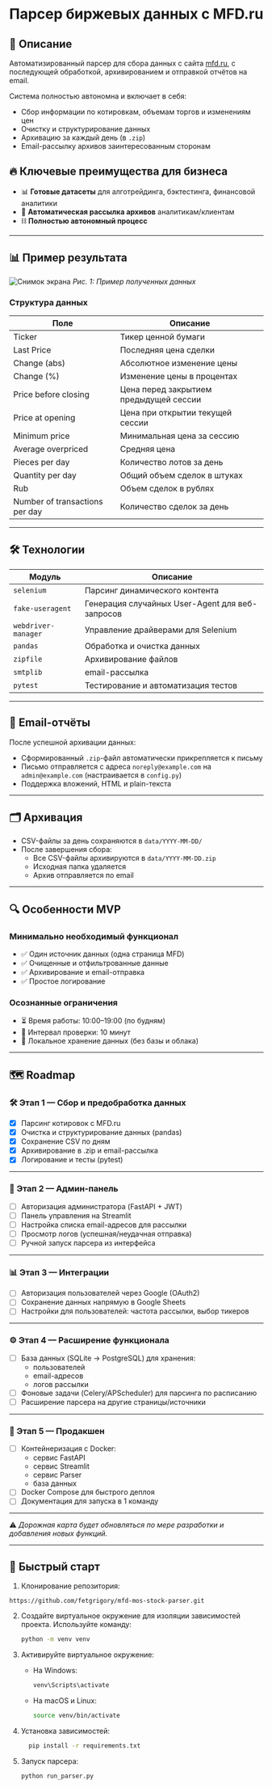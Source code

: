 # Парсер биржевых данных с MFD.ru

## 📌 Описание
Автоматизированный парсер для сбора данных с сайта [mfd.ru](https://mfd.ru/marketdata/?id=5&mode=0), с последующей обработкой, архивированием и отправкой отчётов на email.

Система полностью автономна и включает в себя:
- Сбор информации по котировкам, объемам торгов и изменениям цен
- Очистку и структурирование данных
- Архивацию за каждый день (в `.zip`)
- Email-рассылку архивов заинтересованным сторонам

## 🔥 Ключевые преимущества для бизнеса
- 📊 **Готовые датасеты** для алготрейдинга, бэктестинга, финансовой аналитики
- 📨 **Автоматическая рассылка архивов** аналитикам/клиентам
- ⛓ **Полностью автономный процесс**

---

## 📊 Пример результата
![Снимок экрана](https://github.com/user-attachments/assets/b59d4643-c1e4-4cf6-883a-3e8c8ce7fa1a)
*Рис. 1: Пример полученных данных*

### Структура данных
Поле | Описание
-----|---------
Ticker | Тикер ценной бумаги
Last Price | Последняя цена сделки
Change (abs)|  Абсолютное изменение цены
Change (%) | Изменение цены в процентах
Price before closing | Цена перед закрытием предыдущей сессии
Price at opening |  Цена при открытии текущей сессии
Minimum price |   Минимальная цена за сессию
Average overpriced |    Средняя цена
Pieces per day |    Количество лотов за день
Quantity per day | Общий объем сделок в штуках
Rub         | Объем сделок в рублях
Number of transactions per day | Количество сделок за день

---


## 🛠️ Технологии

| Модуль          | Описание                          |
|-----------------|-----------------------------------|
| `selenium`      | Парсинг динамического контента|
| `fake-useragent`| Генерация случайных User-Agent для веб-запросов|
| `webdriver-manager`| Управление драйверами для Selenium|
| `pandas`| Обработка и очистка данных|
| `zipfile`| Архивирование файлов|
| `smtplib`| email-рассылка|
| `pytest`| Тестирование и автоматизация тестов|
---

## 📨 Email-отчёты

После успешной архивации данных:
- Сформированный `.zip`-файл автоматически прикрепляется к письму
- Письмо отправляется с адреса `noreply@example.com` на `admin@example.com` (настраивается в `config.py`)
- Поддержка вложений, HTML и plain-текста

---

## 🗂 Архивация

- CSV-файлы за день сохраняются в `data/YYYY-MM-DD/`
- После завершения сбора:
  - Все CSV-файлы архивируются в `data/YYYY-MM-DD.zip`
  - Исходная папка удаляется
  - Архив отправляется по email

---

## 🔍 Особенности MVP

### Минимально необходимый функционал
- ✅ Один источник данных (одна страница MFD)
- ✅ Очищенные и отфильтрованные данные
- ✅ Архивирование и email-отправка
- ✅ Простое логирование

### Осознанные ограничения
- ⏳ Время работы: 10:00–19:00 (по будням)
- 🔁 Интервал проверки: 10 минут
- 📂 Локальное хранение данных (без базы и облака)

---
## 🗺 Roadmap

### 🛠 Этап 1 — Сбор и предобработка данных
- [x] Парсинг котировок с MFD.ru  
- [x] Очистка и структурирование данных (pandas)  
- [x] Сохранение CSV по дням  
- [x] Архивирование в .zip и email-рассылка  
- [x] Логирование и тесты (pytest)  

---

### 🔑 Этап 2 — Админ-панель
- [ ] Авторизация администратора (FastAPI + JWT)  
- [ ] Панель управления на Streamlit  
- [ ] Настройка списка email-адресов для рассылки  
- [ ] Просмотр логов (успешная/неудачная отправка)  
- [ ] Ручной запуск парсера из интерфейса  

---

### 📊 Этап 3 — Интеграции
- [ ] Авторизация пользователей через Google (OAuth2)  
- [ ] Сохранение данных напрямую в Google Sheets  
- [ ] Настройки для пользователей: частота рассылки, выбор тикеров  

---

### ⚙️ Этап 4 — Расширение функционала
- [ ] База данных (SQLite → PostgreSQL) для хранения:  
  - пользователей  
  - email-адресов  
  - логов рассылки  
- [ ] Фоновые задачи (Celery/APScheduler) для парсинга по расписанию  
- [ ] Расширение парсера на другие страницы/источники  

---

### 🐳 Этап 5 — Продакшен
- [ ] Контейнеризация с Docker:  
  - сервис FastAPI  
  - сервис Streamlit  
  - сервис Parser  
  - база данных  
- [ ] Docker Compose для быстрого деплоя  
- [ ] Документация для запуска в 1 команду  

---

⚠️ *Дорожная карта будет обновляться по мере разработки и добавления новых функций.*

---

## 🚀 Быстрый старт
1. Клонирование репозитория:
 ```
https://github.com/fetgrigory/mfd-mos-stock-parser.git
   ```
2. Создайте виртуальное окружение для изоляции зависимостей проекта. 
   Используйте команду:
   ```bash
   python -m venv venv
   ```

3. Активируйте виртуальное окружение:
   - На Windows:
     ```bash
     venv\Scripts\activate
     ```
   - На macOS и Linux:
     ```bash
     source venv/bin/activate
     ```
4. Установка зависимостей:
   ```bash
     pip install -r requirements.txt
     ```
5. Запуск парсера:
   ```bash
   python run_parser.py
   ```
